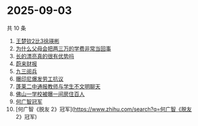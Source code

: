 # 2025-09-03

共 10 条

<!-- BEGIN -->
<!-- 最后更新时间 Wed Sep 03 2025 00:10:09 GMT+0800 (China Standard Time) -->

1. [王楚钦2比3徐瑛彬](https://www.zhihu.com/search?q=王楚钦2比3徐瑛彬)
1. [为什么父母会把两三万的学费非常当回事](https://www.zhihu.com/search?q=为什么父母会把两三万的学费非常当回事)
1. [长的漂亮真的很有优势吗](https://www.zhihu.com/search?q=长的漂亮真的很有优势吗)
1. [蔚来财报](https://www.zhihu.com/search?q=蔚来财报)
1. [九三阅兵](https://www.zhihu.com/search?q=九三阅兵)
1. [曝印尼爆发劳工抗议](https://www.zhihu.com/search?q=曝印尼爆发劳工抗议)
1. [蓬莱二中通报教师与学生不文明聊天](https://www.zhihu.com/search?q=蓬莱二中通报教师与学生不文明聊天)
1. [佛山一学校被曝一间房住百人](https://www.zhihu.com/search?q=佛山一学校被曝一间房住百人)
1. [何广智冠军](https://www.zhihu.com/search?q=何广智冠军)
1. [何广智《脱友 2》冠军](https://www.zhihu.com/search?q=何广智《脱友 2》冠军)

<!-- END -->

